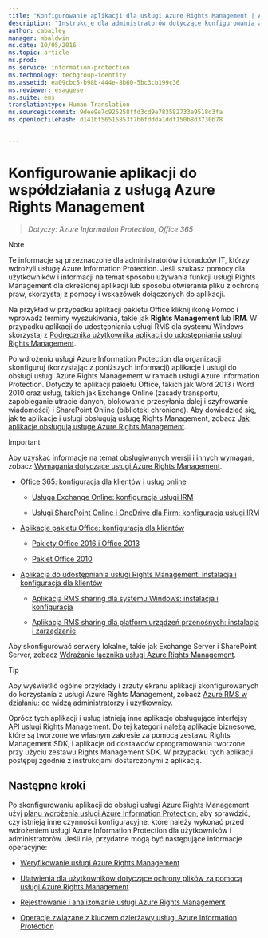 ```yaml
---
title: "Konfigurowanie aplikacji dla usługi Azure Rights Management | Azure Information Protection"
description: "Instrukcje dla administratorów dotyczące konfigurowania aplikacji i usług do pracy z usługą zabezpieczającą Azure Rights Management w ramach usługi Azure Information Protection. Dotyczy to na przykład aplikacji pakietu Office, takich jak Word 2013 i Word 2010 oraz usług, takich jak Exchange Online (zasady transportu, zapobieganie utracie danych, blokowanie przesyłania dalej i szyfrowanie wiadomości) oraz SharePoint Online (biblioteki chronione)."
author: cabailey
manager: mbaldwin
ms.date: 10/05/2016
ms.topic: article
ms.prod: 
ms.service: information-protection
ms.technology: techgroup-identity
ms.assetid: ea09cbc5-b98b-444e-8b60-5bc3cb199c36
ms.reviewer: esaggese
ms.suite: ems
translationtype: Human Translation
ms.sourcegitcommit: 9dee9e7c925258ffd3cd9e783582733e9518d3fa
ms.openlocfilehash: d141bf56515853f7b6fddda1ddf150b8d3730b78


---
```


# Konfigurowanie aplikacji do współdziałania z usługą Azure Rights Management

>*Dotyczy: Azure Information Protection, Office 365*

> [!NOTE]
> Te informacje są przeznaczone dla administratorów i doradców IT, którzy wdrożyli usługę Azure Information Protection. Jeśli szukasz pomocy dla użytkowników i informacji na temat sposobu używania funkcji usługi Rights Management dla określonej aplikacji lub sposobu otwierania pliku z ochroną praw, skorzystaj z pomocy i wskazówek dołączonych do aplikacji.
>
> Na przykład w przypadku aplikacji pakietu Office kliknij ikonę Pomoc i wprowadź terminy wyszukiwania, takie jak **Rights Management** lub **IRM**. W przypadku aplikacji do udostępniania usługi RMS dla systemu Windows skorzystaj z [Podręcznika użytkownika aplikacji do udostępniania usługi Rights Management](../rms-client/sharing-app-user-guide.md).

Po wdrożeniu usługi Azure Information Protection dla organizacji skonfiguruj (korzystając z poniższych informacji) aplikacje i usługi do obsługi usługi Azure Rights Management w ramach usługi Azure Information Protection. Dotyczy to aplikacji pakietu Office, takich jak Word 2013 i Word 2010 oraz usług, takich jak Exchange Online (zasady transportu, zapobieganie utracie danych, blokowanie przesyłania dalej i szyfrowanie wiadomości) i SharePoint Online (biblioteki chronione). Aby dowiedzieć się, jak te aplikacje i usługi obsługują usługę Rights Management, zobacz [Jak aplikacje obsługują usługę Azure Rights Management](../understand-explore/applications-support.md).

> [!IMPORTANT]
> Aby uzyskać informacje na temat obsługiwanych wersji i innych wymagań, zobacz [Wymagania dotyczące usługi Azure Rights Management](../get-started/requirements-azure-rms.md).

-   [Office 365: konfiguracja dla klientów i usług online](configure-office365.md)

    -   [Usługa Exchange Online: konfiguracja usługi IRM](configure-office365.md#exchange-online-irm-configuration)

    -   [Usługi SharePoint Online i OneDrive dla Firm: konfiguracja usługi IRM](configure-office365.md#sharepoint-online-and-onedrive-for-business-irm-configuration)

- [Aplikacje pakietu Office: konfiguracja dla klientów](configure-office-apps.md)

    -   [Pakiety Office 2016 i Office 2013](configure-office-apps.md#office-2016-and-office-2013)

    -   [Pakiet Office 2010](configure-office-apps.md#office-2010)

-   [Aplikacja do udostępniania usługi Rights Management: instalacja i konfiguracja dla klientów](configure-sharing-app.md)

    -   [Aplikacja RMS sharing dla systemu Windows: instalacja i konfiguracja](configure-sharing-app.md#the-rms-sharing-application-for-windows-installation-and-configuration)

    -   [Aplikacja RMS sharing dla platform urządzeń przenośnych: instalacja i zarządzanie](configure-sharing-app.md#the-rms-sharing-application-for-mobile-platforms-installation-and-management)


Aby skonfigurować serwery lokalne, takie jak Exchange Server i SharePoint Server, zobacz [Wdrażanie łącznika usługi Azure Rights Management](deploy-rms-connector.md).

> [!TIP]
> Aby wyświetlić ogólne przykłady i zrzuty ekranu aplikacji skonfigurowanych do korzystania z usługi Azure Rights Management, zobacz [Azure RMS w działaniu: co widzą administratorzy i użytkownicy](../understand-explore/what-admins-users-see.md).


Oprócz tych aplikacji i usług istnieją inne aplikacje obsługujące interfejsy API usługi Rights Management. Do tej kategorii należą aplikacje biznesowe, które są tworzone we własnym zakresie za pomocą zestawu Rights Management SDK, i aplikacje od dostawców oprogramowania tworzone przy użyciu zestawu Rights Management SDK. W przypadku tych aplikacji postępuj zgodnie z instrukcjami dostarczonymi z aplikacją.

## Następne kroki
Po skonfigurowaniu aplikacji do obsługi usługi Azure Rights Management użyj [planu wdrożenia usługi Azure Information Protection](../plan-design/deployment-roadmap.md), aby sprawdzić, czy istnieją inne czynności konfiguracyjne, które należy wykonać przed wdrożeniem usługi Azure Information Protection dla użytkowników i administratorów. Jeśli nie, przydatne mogą być następujące informacje operacyjne:

- [Weryfikowanie usługi Azure Rights Management](verify.md)

- [Ułatwienia dla użytkowników dotyczące ochrony plików za pomocą usługi Azure Rights Management](help-users.md)

- [Rejestrowanie i analizowanie usługi Azure Rights Management](log-analyze-usage.md)

- [Operacje związane z kluczem dzierżawy usługi Azure Information Protection](operations-tenant-key.md)





<!--HONumber=Sep16_HO5-->


